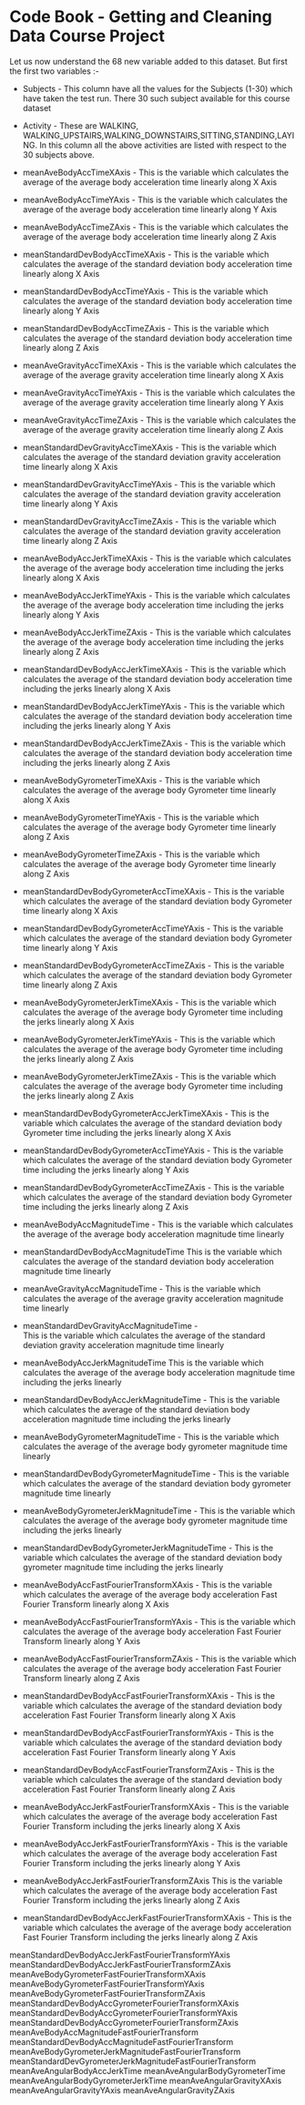 # Code Book - Getting and Cleaning Data Course Project

Let us now understand the 68 new variable added to this dataset. But first the first two variables :-

- Subjects -
This column have all the values for the Subjects (1-30) which have taken the test run. There 30 such subject available for this course dataset

- Activity -
These are WALKING, WALKING_UPSTAIRS,WALKING_DOWNSTAIRS,SITTING,STANDING,LAYING. In this column all the above activities are listed with respect to the 30 subjects above.

- meanAveBodyAccTimeXAxis -
This is the variable which calculates the average of the average body acceleration time linearly along X Axis

- meanAveBodyAccTimeYAxis -
This is the variable which calculates the average of the average body acceleration time linearly  along Y Axis

- meanAveBodyAccTimeZAxis -
This is the variable which calculates the average of the average body acceleration time linearly  along Z Axis

- meanStandardDevBodyAccTimeXAxis -
This is the variable which calculates the average of the standard deviation body acceleration time linearly along X Axis

- meanStandardDevBodyAccTimeYAxis -
This is the variable which calculates the average of the standard deviation body acceleration time linearly along Y Axis

- meanStandardDevBodyAccTimeZAxis -
This is the variable which calculates the average of the standard deviation body acceleration time linearly along Z Axis

- meanAveGravityAccTimeXAxis -
This is the variable which calculates the average of the average gravity acceleration time linearly along X Axis

- meanAveGravityAccTimeYAxis -
This is the variable which calculates the average of the average gravity acceleration time linearly along Y Axis

- meanAveGravityAccTimeZAxis -
This is the variable which calculates the average of the average gravity acceleration time linearly along Z Axis

- meanStandardDevGravityAccTimeXAxis -
This is the variable which calculates the average of the standard deviation gravity acceleration time linearly along X Axis

- meanStandardDevGravityAccTimeYAxis -
This is the variable which calculates the average of the standard deviation gravity acceleration time linearly along Y Axis

- meanStandardDevGravityAccTimeZAxis -
This is the variable which calculates the average of the standard deviation gravity acceleration time linearly along Z Axis

- meanAveBodyAccJerkTimeXAxis -
This is the variable which calculates the average of the average body acceleration time including the jerks linearly along X Axis

- meanAveBodyAccJerkTimeYAxis -
This is the variable which calculates the average of the average body acceleration time including the jerks linearly along Y Axis

- meanAveBodyAccJerkTimeZAxis -
This is the variable which calculates the average of the average body acceleration time including the jerks linearly along Z Axis

- meanStandardDevBodyAccJerkTimeXAxis -
This is the variable which calculates the average of the standard deviation body acceleration time including the jerks linearly along X Axis

- meanStandardDevBodyAccJerkTimeYAxis -
This is the variable which calculates the average of the standard deviation body acceleration time including the jerks linearly along Y Axis

- meanStandardDevBodyAccJerkTimeZAxis -
This is the variable which calculates the average of the standard deviation body acceleration time including the jerks linearly along Z Axis

- meanAveBodyGyrometerTimeXAxis -
This is the variable which calculates the average of the average body Gyrometer time linearly along X Axis

- meanAveBodyGyrometerTimeYAxis -
This is the variable which calculates the average of the average body Gyrometer time linearly along Z Axis

- meanAveBodyGyrometerTimeZAxis -
This is the variable which calculates the average of the average body Gyrometer time linearly along Z Axis

- meanStandardDevBodyGyrometerAccTimeXAxis -
This is the variable which calculates the average of the standard deviation body Gyrometer time linearly along X Axis

- meanStandardDevBodyGyrometerAccTimeYAxis -
This is the variable which calculates the average of the standard deviation body Gyrometer time linearly along Y Axis

- meanStandardDevBodyGyrometerAccTimeZAxis -
This is the variable which calculates the average of the standard deviation body Gyrometer time linearly along Z Axis

- meanAveBodyGyrometerJerkTimeXAxis -
This is the variable which calculates the average of the average body Gyrometer time including the jerks linearly along X Axis

- meanAveBodyGyrometerJerkTimeYAxis -
This is the variable which calculates the average of the average body Gyrometer time including the jerks linearly along Z Axis

- meanAveBodyGyrometerJerkTimeZAxis -
This is the variable which calculates the average of the average body Gyrometer time including the jerks linearly along Z Axis

- meanStandardDevBodyGyrometerAccJerkTimeXAxis -
This is the variable which calculates the average of the standard deviation body Gyrometer time including the jerks linearly along X Axis

- meanStandardDevBodyGyrometerAccTimeYAxis -
This is the variable which calculates the average of the standard deviation body Gyrometer time including the jerks linearly along Y Axis

- meanStandardDevBodyGyrometerAccTimeZAxis -
This is the variable which calculates the average of the standard deviation body Gyrometer time including the jerks linearly along Z Axis

- meanAveBodyAccMagnitudeTime - 
This is the variable which calculates the average of the average body acceleration magnitude time linearly

- meanStandardDevBodyAccMagnitudeTime
This is the variable which calculates the average of the standard deviation body acceleration magnitude time linearly

- meanAveGravityAccMagnitudeTime - 
This is the variable which calculates the average of the average gravity acceleration magnitude time linearly

- meanStandardDevGravityAccMagnitudeTime -  
This is the variable which calculates the average of the standard deviation gravity acceleration magnitude time linearly

- meanAveBodyAccJerkMagnitudeTime
This is the variable which calculates the average of the average body acceleration magnitude time including the jerks linearly

- meanStandardDevBodyAccJerkMagnitudeTime - 
This is the variable which calculates the average of the standard deviation body acceleration magnitude time including the jerks linearly

- meanAveBodyGyrometerMagnitudeTime - 
This is the variable which calculates the average of the average body gyrometer magnitude time linearly

- meanStandardDevBodyGyrometerMagnitudeTime - 
This is the variable which calculates the average of the standard deviation body gyrometer magnitude time linearly

- meanAveBodyGyrometerJerkMagnitudeTime - 
This is the variable which calculates the average of the average body gyrometer magnitude time including the jerks linearly

- meanStandardDevBodyGyrometerJerkMagnitudeTime -
This is the variable which calculates the average of the standard deviation body gyrometer magnitude time including the jerks linearly

- meanAveBodyAccFastFourierTransformXAxis - 
This is the variable which calculates the average of the average body acceleration Fast Fourier Transform linearly along X Axis 

- meanAveBodyAccFastFourierTransformYAxis - 
This is the variable which calculates the average of the average body acceleration Fast Fourier Transform linearly along Y Axis 

- meanAveBodyAccFastFourierTransformZAxis - 
This is the variable which calculates the average of the average body acceleration Fast Fourier Transform linearly along Z Axis 

- meanStandardDevBodyAccFastFourierTransformXAxis - 
This is the variable which calculates the average of the standard deviation body acceleration Fast Fourier Transform linearly along X Axis 

- meanStandardDevBodyAccFastFourierTransformYAxis -
This is the variable which calculates the average of the standard deviation body acceleration Fast Fourier Transform linearly along Y Axis 

- meanStandardDevBodyAccFastFourierTransformZAxis - 
This is the variable which calculates the average of the standard deviation body acceleration Fast Fourier Transform linearly along Z Axis 

- meanAveBodyAccJerkFastFourierTransformXAxis - 
This is the variable which calculates the average of the average body acceleration Fast Fourier Transform including the jerks linearly along X Axis 

- meanAveBodyAccJerkFastFourierTransformYAxis -
This is the variable which calculates the average of the average body acceleration Fast Fourier Transform including the jerks linearly along Y Axis 

- meanAveBodyAccJerkFastFourierTransformZAxis
This is the variable which calculates the average of the average body acceleration Fast Fourier Transform including the jerks linearly along Z Axis 

- meanStandardDevBodyAccJerkFastFourierTransformXAxis - 
This is the variable which calculates the average of the average body acceleration Fast Fourier Transform including the jerks linearly along Z Axis 


meanStandardDevBodyAccJerkFastFourierTransformYAxis
          meanStandardDevBodyAccJerkFastFourierTransformZAxis
          meanAveBodyGyrometerFastFourierTransformXAxis
          meanAveBodyGyrometerFastFourierTransformYAxis
          meanAveBodyGyrometerFastFourierTransformZAxis
          meanStandardDevBodyAccGyrometerFourierTransformXAxis
          meanStandardDevBodyAccGyrometerFourierTransformYAxis
          meanStandardDevBodyAccGyrometerFourierTransformZAxis
          meanAveBodyAccMagnitudeFastFourierTransform
          meanStandardDevBodyAccMagnitudeFastFourierTransform
          meanAveBodyGyrometerJerkMagnitudeFastFourierTransform
          meanStandardDevGyrometerJerkMagnitudeFastFourierTransform
          meanAveAngularBodyAccJerkTime
          meanAveAngularBodyGyrometerTime
          meanAveAngularBodyGyrometerJerkTime
          meanAveAngularGravityXAxis
          meanAveAngularGravityYAxis
          meanAveAngularGravityZAxis









